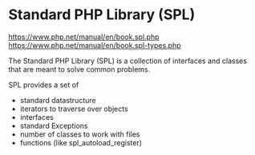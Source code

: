 # Standard PHP Library (SPL)

https://www.php.net/manual/en/book.spl.php
https://www.php.net/manual/en/book.spl-types.php


The Standard PHP Library (SPL) is a collection of interfaces and classes that are meant to solve common problems.

SPL provides a set of
- standard datastructure
- iterators to traverse over objects
- interfaces
- standard Exceptions
- number of classes to work with files
- functions (like spl_autoload_register)
